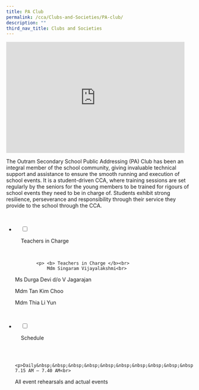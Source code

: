 ```yaml
---
title: PA Club
permalink: /cca/Clubs-and-Societies/PA-club/
description: ""
third_nav_title: Clubs and Societies
---
```

<iframe allowfullscreen="true" height="299" width="480" frameborder="0" src="https://docs.google.com/presentation/d/e/2PACX-1vQx02uC28xFry9KEGEmdZTbDMK50nNYNJyS6VuFPHWS4XfPiQKmMI5mjCd5d6TrlkT5MR3BV5IEMGHq/embed?start=false&amp;loop=false&amp;delayms=3000"></iframe>

The Outram Secondary School Public Addressing (PA) Club has been an integral member of the school community, giving invaluable technical support and assistance to ensure the smooth running and execution of school events. It is a student-driven CCA, where training sessions are set regularly by the seniors for the young members to be trained for rigours of school events they need to be in charge of. Students exhibit strong resilience, perseverance and responsibility through their service they provide to the school through the CCA.

<ul class="jekyllcodex_accordion">

&nbsp;&nbsp;<li>

&nbsp;&nbsp;&nbsp;&nbsp;<input id="accordion1" type="checkbox">

&nbsp;&nbsp;&nbsp;&nbsp;<label for="accordion1">Teachers in Charge</label>

&nbsp;&nbsp;&nbsp;&nbsp;<div>

			<p> <b> Teachers in Charge </b><br>
				Mdm Singaram Vijayalakshmi<br>

Ms Durga Devi d/o V Jagarajan<br>

Mdm Tan Kim Choo<br>

Mdm Thia Li Yun<br>
</p>

&nbsp;&nbsp;&nbsp;&nbsp;</div>

</li>
	<li>

&nbsp;&nbsp;&nbsp;&nbsp;<input id="accordion2" type="checkbox">

&nbsp;&nbsp;&nbsp;&nbsp;<label for="accordion2">Schedule </label>

&nbsp;&nbsp;&nbsp;&nbsp;<div>

			<p>Daily&nbsp;&nbsp;&nbsp;&nbsp;&nbsp;&nbsp;&nbsp;&nbsp;&nbsp;&nbsp;&nbsp;&nbsp;&nbsp;&nbsp;&nbsp; 7.15 AM – 7.40 AM<br>

All event rehearsals and actual events<br> </p>

&nbsp;&nbsp;&nbsp;&nbsp;</div>

</li>
	
	

	
</ul>